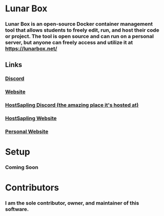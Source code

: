 # Lunar Box
### Lunar Box is an open-source Docker container management tool that allows students to freely edit, run, and host their code or project. The tool is open source and can run on a personal server, but anyone can freely access and utilize it at https://lunarbox.net/

## Links
### [Discord]()
### [Website](https://lunarbox.net/)
### [HostSapling Discord (the amazing place it's hosted at)]()
### [HostSapling Website](https://hostsapling.net/)
### [Personal Website](https://infoupgraders.com/)

# Setup
### Coming Soon

# Contributors
### I am the sole contributor, owner, and maintainer of this software.